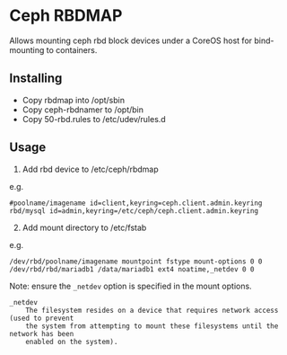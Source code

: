 # Ceph RBDMAP

Allows mounting ceph rbd block devices under a CoreOS host for bind-mounting to containers.

## Installing

- Copy rbdmap into /opt/sbin
- Copy ceph-rbdnamer to /opt/bin
- Copy 50-rbd.rules to /etc/udev/rules.d

## Usage

1. Add rbd device to /etc/ceph/rbdmap

  e.g.

  ```
  #poolname/imagename id=client,keyring=ceph.client.admin.keyring
  rbd/mysql id=admin,keyring=/etc/ceph/ceph.client.admin.keyring
  ```

2. Add mount directory to /etc/fstab

  e.g.

  ```
  /dev/rbd/poolname/imagename mountpoint fstype mount-options 0 0
  /dev/rbd/rbd/mariadb1	/data/mariadb1 ext4	noatime,_netdev	0 0
  ```

Note: ensure the `_netdev` option is specified in the mount options.

```
_netdev
    The filesystem resides on a device that requires network access (used to prevent
    the system from attempting to mount these filesystems until the network has been
    enabled on the system).
```
